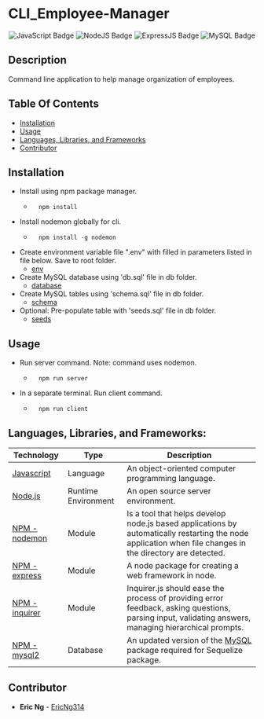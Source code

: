 # CLI_Employee-Manager

<div align="center">
 <img src="https://img.shields.io/badge/JavaScript-323330?style=flat&logo=javascript&logoColor=F7DF1E" alt="JavaScript Badge"/>
 <img src="https://img.shields.io/badge/Node.js-43853D?style=flat&logo=node.js&logoColor=white" alt="NodeJS Badge"/>
 <img src="https://img.shields.io/badge/Express.js-404D59?style=flat" alt="ExpressJS Badge"/>
 <img src="https://img.shields.io/badge/MySQL-00000F?style=flat&logo=mysql&logoColor=white" alt="MySQL Badge"/>
</div>

## Description
Command line application to help manage organization of employees.





## Table Of Contents
 - [Installation](#installation) 
 - [Usage](#usage) 
 - [Languages, Libraries, and Frameworks](#languages)
 - [Contributor](#contributor)

## Installation
 - Install using npm package manager. 
    - ```
        npm install
        ``` 
 - Install nodemon globally for cli.
    - ```
        npm install -g nodemon
        ``` 
 - Create environment variable file ".env" with filled in parameters listed in file below. Save to root folder.
    - [env](./.env.EXAMPLE)
 - Create MySQL database using 'db.sql' file in db folder.
    - [database](./db/db.sql)
 - Create MySQL tables using 'schema.sql' file in db folder.
    - [schema](./db/schema.sql)
 - Optional: Pre-populate table with 'seeds.sql' file in db folder.
    - [seeds](./db/seeds.sql)

## Usage
 - Run server command. Note: command uses nodemon.
    - ```
        npm run server
        ``` 
 - In a separate terminal. Run client command.
    - ```
        npm run client
        ``` 

<div id='languages'></div>

## **Languages, Libraries, and Frameworks:**

| Technology | Type | Description |
| ----------- | ----- | -------- |
| [Javascript](https://www.javascript.com/) | Language | An object-oriented computer programming language. |
| [Node.js](https://nodejs.org/en/) | Runtime Environment | An open source server environment. |
| [NPM - nodemon](https://www.npmjs.com/package/nodemon) | Module | Is a tool that helps develop node.js based applications by automatically restarting the node application when file changes in the directory are detected. |
| [NPM - express](https://www.npmjs.com/package/express) | Module | A node package for creating a web framework in node. |
| [NPM - inquirer](https://www.npmjs.com/package/inquirer) | Module | Inquirer.js should ease the process of providing error feedback, asking questions, parsing input, validating answers, managing hierarchical prompts. |
| [NPM - mysql2](https://www.npmjs.com/package/mysql2) | Database | An updated version of the [MySQL](https://www.npmjs.com/package/mysql) package required for Sequelize package. |



## Contributor
 - **Eric Ng**  - [EricNg314](https://github.com/EricNg314) 